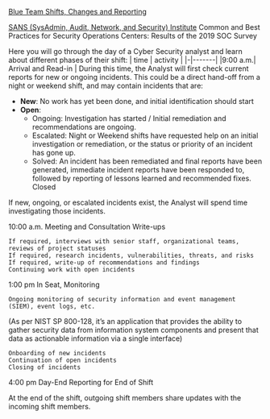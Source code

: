 [Blue Team Shifts, Changes and Reporting](https://web.compass.lighthouselabs.ca/p/cyber/days/w04d1/activities/2954)


[SANS (SysAdmin, Audit, Network, and Security) Institute](https://www.sans.org/media/analyst-program/common-practices-security-operations-centers-results-2019-soc-survey-39060.p)
Common and Best Practices for Security Operations Centers: Results of the 2019 SOC Survey

Here you will go through the day of a Cyber Security analyst and learn about different phases of their shift:
| time | activity |
|-|-------|
|9:00 a.m.| Arrival and Read-in |
During this time, the Analyst will first check current reports for new or ongoing incidents.
This could be a direct hand-off from a night or weekend shift, and may contain incidents that are:

- **New**: No work has yet been done, and initial identification should start
- **Open**:
    - Ongoing: Investigation has started / Initial remediation and recommendations are ongoing.
    - Escalated: Night or Weekend shifts have requested help on an initial investigation or remediation, or the status or priority of an incident has gone up.
    - Solved: An incident has been remediated and final reports have been generated, immediate incident reports have been responded to, followed by reporting of lessons learned and recommended fixes.
Closed

If new, ongoing, or escalated incidents exist, the Analyst will spend time investigating those incidents.

10:00 a.m. Meeting and Consultation Write-ups

    If required, interviews with senior staff, organizational teams, reviews of project statuses
    If required, research incidents, vulnerabilities, threats, and risks
    If required, write-up of recommendations and findings
    Continuing work with open incidents

1:00 pm In Seat, Monitoring

    Ongoing monitoring of security information and event management (SIEM), event logs, etc.

(As per NIST SP 800-128, it’s an application that provides the ability to gather security data from information system components and present that data as actionable information via a single interface)

    Onboarding of new incidents
    Continuation of open incidents
    Closing of incidents

4:00 pm Day-End Reporting for End of Shift

At the end of the shift, outgoing shift members share updates with the incoming shift members.
